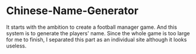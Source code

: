 Chinese-Name-Generator
======================

It starts with the ambition to create a football manager game.
And this system is to generate the players' name.
Since the whole game is too large for me to finish, I separated this part as an individual site although it looks useless.
